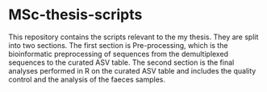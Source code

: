 # MSc-thesis-scripts
This repository contains the scripts relevant to the my thesis. 
They are split into two sections. 
The first section is Pre-processing, which is the bioinformatic preprocessing of sequences from the demultiplexed sequences to the curated ASV table. 
The second section is the final analyses performed in R on the curated ASV table and includes the quality control and the analysis of the faeces samples. 
